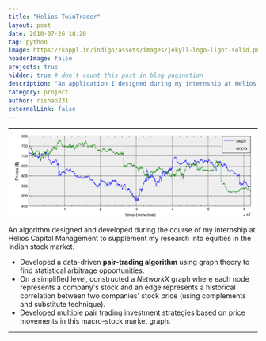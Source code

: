 ```yaml
---
title: "Helios TwinTrader"
layout: post
date: 2018-07-26 18:20
tag: python
image: https://koppl.in/indigo/assets/images/jekyll-logo-light-solid.png
headerImage: false
projects: true
hidden: true # don't count this post in blog pagination
description: "An application I designed during my internship at Helios Capital Management to supplement my research into equities in the Indian stock market."
category: project
author: rishab231
externalLink: false
---
```


![Pair-Trading](../assets/images/pair-trading.png)

An algorithm designed and developed during the course of my internship at Helios Capital Management to supplement my research into equities in the Indian stock market.

- Developed a data-driven **pair-trading algorithm** using graph theory to find statistical arbitrage opportunities.
- On a simplified level, constructed a *NetworkX* graph where each node represents a company's stock and an edge represents a historical correlation between two companies' stock price (using complements and substitute technique).
- Developed multiple pair trading investment strategies based on price movements in this macro-stock market graph.


---